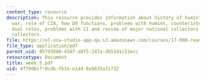 ```yaml
---
content_type: resource
description: This resource provides information about history of humint during cold
  war, role of CIA, how DO functions, problems with humint, counterintelligence, CIA-FBI
  dual roles, problems with CI and review of major national collectors vs departmental
  collectors.
file: https://ol-ocw-studio-app-qa.s3.amazonaws.com/courses/17-908-reading-seminar-in-social-science-intelligence-and-national-security-fall-2005/4f79d6c70cdbfb1ee1448a5635a31732_week_5.pdf
file_type: application/pdf
parent_uid: 057d3880-4507-a8f5-247a-db51d1c31ecc
resourcetype: Document
title: week_5.pdf
uid: 4f79d6c7-0cdb-fb1e-e144-8a5635a31732
---
```

